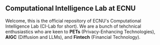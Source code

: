 ## Computational Intelligence Lab at ECNU

Welcome, this is the official repository of ECNU's Computational Intelligence Lab (CI-Lab for short). We are a bunch of tehchnical enthusiastics who are keen to **PETs** (Privacy-Enhancing Technologies), **AIGC** (Diffusion and LLMs), and **Fintech** (Financial Technology).

<!--

**Here are some ideas to get you started:**

🙋‍♀️ A short introduction - what is your organization all about?
🌈 Contribution guidelines - how can the community get involved?
👩‍💻 Useful resources - where can the community find your docs? Is there anything else the community should know?
🍿 Fun facts - what does your team eat for breakfast?
🧙 Remember, you can do mighty things with the power of [Markdown](https://docs.github.com/github/writing-on-github/getting-started-with-writing-and-formatting-on-github/basic-writing-and-formatting-syntax)
-->
